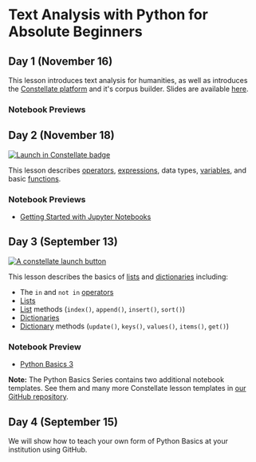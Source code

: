 # Text Analysis with Python for Absolute Beginners

## Day 1 (November 16)

This lesson introduces text analysis for humanities, as well as introduces the [Constellate platform](https://constellate.org/) and it's corpus builder. Slides are available [here](https://www.canva.com/design/DAE7EIKQJdg/gguhvldVcyNIMNl--nPxbw/view#8). 
### Notebook Previews


## Day 2 (November 18)

[![Launch in Constellate badge](https://constellate.org/images/constellate-badge.svg)](https://constellate.org/notebook/own/?repo=https%3A%2F%2Fgithub.com%2Fmollycastro%2Ftdm-nbs-3-25&urlpath=tree%2Ftdm-nbs-3-25%2F3.GettingStartedwithJupyterNotebooks.ipynb)

This lesson describes [operators](https://docs.constellate.org/key-terms/#operator), [expressions](https://docs.constellate.org/key-terms/#expression), data types, [variables](https://docs.constellate.org/key-terms/#variable), and basic [functions](https://docs.constellate.org/key-terms/#function).

### Notebook Previews
* [Getting Started with Jupyter Notebooks](https://github.com/mollycastro/library_workshop/blob/b0d0938e4cbe88091c8922afa544e3e56b2341d7/3.GettingStartedwithJupyterNotebooks.ipynb)

## Day 3 (September 13)

<a href="https://constellate.org/notebook/own/?repo=https%3A%2F%2Fgithub.com%2Fithaka%2Fconstellate-python-basics%2F&urlpath=tree%2Fconstellate-python-basics%2Fpython-basics-3.ipynb" target="_blank">![A constellate launch button](https://constellate.org/images/constellate-badge.svg)</a>

This lesson describes the basics of [lists](https://docs.constellate.org/key-terms/#list) and [dictionaries](https://docs.constellate.org/key-terms/#dictionary) including:

* The `in` and `not in` [operators](https://docs.constellate.org/key-terms/#operator)
* [Lists](https://docs.constellate.org/key-terms/#list)
* [List](https://docs.constellate.org/key-terms/#list) methods (`index()`, `append()`, `insert()`, `sort()`)
* [Dictionaries](https://docs.constellate.org/key-terms/#dictionary)
* [Dictionary](https://docs.constellate.org/key-terms/#dictionary) methods (`update()`, `keys()`, `values()`, `items()`, `get()`)

### Notebook Preview
* [Python Basics 3](https://github.com/ithaka/constellate-python-basics/blob/main/python-basics-3.ipynb)

**Note:** The Python Basics Series contains two additional notebook templates. See them and many more Constellate lesson templates in [our GitHub repository](https://github.com/ithaka/tdm-notebooks/).

## Day 4 (September 15)
We will show how to teach your own form of Python Basics at your institution using GitHub.
